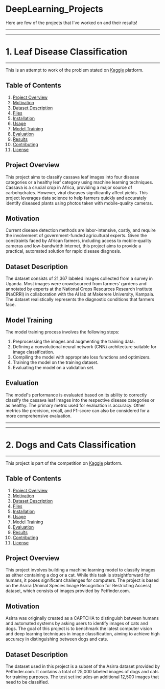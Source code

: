 # DeepLearning_Projects

Here are few of the projects that I've worked on and their results!

---
---
# 1. Leaf Disease Classification
---
This is an attempt to work of the problem stated on [Kaggle](https://www.kaggle.com/competitions/cassava-leaf-disease-classification) platform.


## Table of Contents
1. [Project Overview](#project-overview)
2. [Motivation](#motivation)
3. [Dataset Description](#dataset-description)
4. [Files](#files)
5. [Installation](#installation)
6. [Usage](#usage)
7. [Model Training](#model-training)
8. [Evaluation](#evaluation)
9. [Results](#results)
10. [Contributing](#contributing)
11. [License](#license)

## Project Overview
This project aims to classify cassava leaf images into four disease categories or a healthy leaf category using machine learning techniques. Cassava is a crucial crop in Africa, providing a major source of carbohydrates. However, viral diseases significantly affect yields. This project leverages data science to help farmers quickly and accurately identify diseased plants using photos taken with mobile-quality cameras.

## Motivation
Current disease detection methods are labor-intensive, costly, and require the involvement of government-funded agricultural experts. Given the constraints faced by African farmers, including access to mobile-quality cameras and low-bandwidth internet, this project aims to provide a practical, automated solution for rapid disease diagnosis.

## Dataset Description
The dataset consists of 21,367 labeled images collected from a survey in Uganda. Most images were crowdsourced from farmers' gardens and annotated by experts at the National Crops Resources Research Institute (NaCRRI) in collaboration with the AI lab at Makerere University, Kampala. The dataset realistically represents the diagnostic conditions that farmers face.

## Model Training
The model training process involves the following steps:
1. Preprocessing the images and augmenting the training data.
2. Defining a convolutional neural network (CNN) architecture suitable for image classification.
3. Compiling the model with appropriate loss functions and optimizers.
4. Training the model on the training dataset.
5. Evaluating the model on a validation set.

## Evaluation
The model's performance is evaluated based on its ability to correctly classify the cassava leaf images into the respective disease categories or as healthy. The primary metric used for evaluation is accuracy. Other metrics like precision, recall, and F1-score can also be considered for a more comprehensive evaluation.





---
---

# 2. Dogs and Cats Classification
---
This project is part of the competition on [Kaggle](https://www.kaggle.com/competitions/dogs-vs-cats/) platform.

## Table of Contents
1. [Project Overview](#project-overview)
2. [Motivation](#motivation)
3. [Dataset Description](#dataset-description)
4. [Files](#files)
5. [Installation](#installation)
6. [Usage](#usage)
7. [Model Training](#model-training)
8. [Evaluation](#evaluation)
9. [Results](#results)
10. [Contributing](#contributing)
11. [License](#license)

## Project Overview
This project involves building a machine learning model to classify images as either containing a dog or a cat. While this task is straightforward for humans, it poses significant challenges for computers. The project is based on the Asirra (Animal Species Image Recognition for Restricting Access) dataset, which consists of images provided by Petfinder.com.

## Motivation
Asirra was originally created as a CAPTCHA to distinguish between humans and automated systems by asking users to identify images of cats and dogs. The goal of this project is to benchmark the latest computer vision and deep learning techniques in image classification, aiming to achieve high accuracy in distinguishing between dogs and cats.

## Dataset Description
The dataset used in this project is a subset of the Asirra dataset provided by Petfinder.com. It contains a total of 25,000 labeled images of dogs and cats for training purposes. The test set includes an additional 12,500 images that need to be classified.

